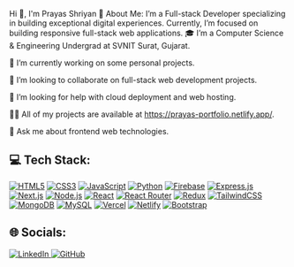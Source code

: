 Hi 👋, I'm Prayas Shriyan
💫 About Me:
I’m a Full-stack Developer specializing in building exceptional digital experiences. Currently, I’m focused on building responsive full-stack web applications.
🎓 I’m a Computer Science & Engineering Undergrad at SVNIT Surat, Gujarat.

🔭 I’m currently working on some personal projects.

👯 I’m looking to collaborate on full-stack web development projects.

🤝 I’m looking for help with cloud deployment and web hosting.

👨‍💻 All of my projects are available at https://prayas-portfolio.netlify.app/.

💬 Ask me about frontend web technologies.

## 💻 Tech Stack:

[![HTML5](https://img.shields.io/badge/HTML5-E34F26?style=flat-square&logo=html5&logoColor=white)](https://developer.mozilla.org/en-US/docs/Web/HTML)
[![CSS3](https://img.shields.io/badge/CSS3-1572B6?style=flat-square&logo=css3&logoColor=white)](https://developer.mozilla.org/en-US/docs/Web/CSS)
[![JavaScript](https://img.shields.io/badge/JavaScript-F7DF1E?style=flat-square&logo=javascript&logoColor=black)](https://developer.mozilla.org/en-US/docs/Web/JavaScript)
[![Python](https://img.shields.io/badge/Python-3776AB?style=flat-square&logo=python&logoColor=white)](https://www.python.org/)
[![Firebase](https://img.shields.io/badge/Firebase-FFCA28?style=flat-square&logo=firebase&logoColor=black)](https://firebase.google.com/)
[![Express.js](https://img.shields.io/badge/Express.js-000000?style=flat-square&logo=express&logoColor=white)](https://expressjs.com/)
[![Next.js](https://img.shields.io/badge/Next.js-000000?style=flat-square&logo=next.js&logoColor=white)](https://nextjs.org/)
[![Node.js](https://img.shields.io/badge/Node.js-339933?style=flat-square&logo=node.js&logoColor=white)](https://nodejs.org/)
[![React](https://img.shields.io/badge/React-61DAFB?style=flat-square&logo=react&logoColor=black)](https://reactjs.org/)
[![React Router](https://img.shields.io/badge/React_Router-CA4245?style=flat-square&logo=react-router&logoColor=white)](https://reactrouter.com/)
[![Redux](https://img.shields.io/badge/Redux-764ABC?style=flat-square&logo=redux&logoColor=white)](https://redux.js.org/)
[![TailwindCSS](https://img.shields.io/badge/TailwindCSS-06B6D4?style=flat-square&logo=tailwindcss&logoColor=white)](https://tailwindcss.com/)
[![MongoDB](https://img.shields.io/badge/MongoDB-47A248?style=flat-square&logo=mongodb&logoColor=white)](https://www.mongodb.com/)
[![MySQL](https://img.shields.io/badge/MySQL-4479A1?style=flat-square&logo=mysql&logoColor=white)](https://www.mysql.com/)
[![Vercel](https://img.shields.io/badge/Vercel-000000?style=flat-square&logo=vercel&logoColor=white)](https://vercel.com/)
[![Netlify](https://img.shields.io/badge/Netlify-00C7B7?style=flat-square&logo=netlify&logoColor=white)](https://www.netlify.com/)
[![Bootstrap](https://img.shields.io/badge/Bootstrap-563D7C?style=flat-square&logo=bootstrap&logoColor=white)](https://getbootstrap.com/)


## 🌐 Socials:

<a href="https://www.linkedin.com/in/prayasshriyan/">
  <img src="https://img.shields.io/badge/LinkedIn-0077B5?logo=linkedin&logoColor=white" alt="LinkedIn" />
</a>
<a href="https://github.com/pray4s">
  <img src="https://img.shields.io/badge/GitHub-100000?logo=github&logoColor=white" alt="GitHub" />
</a>



